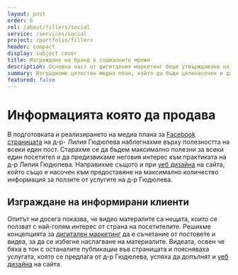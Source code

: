 ```yaml
---
layout: post
order: 6
rel: /about/fillers/social
service: /services/social
project: /portfolio/fillers
header: compact
display: subject cover
title: Изграждане на бранд в социалните мрежи
description: Основна част от дигиталния маркетинг беше утвърждаване на д-р Лилия Гюдюлева в социалните мрежи като високо квалифициран специалист.
summary: Изградихме цялостен медиа план, който да бъде целенасочен и да поддържа нивото на заинтересованост в бъдещите клиенти на д-р Лилия Гюдюлева, без това да буди монотонност или отегчение.
featured: false
---
```

# Информацията която да продава
В подготовката и реализирането на медиа плана за [Facebook страницата](http://www.facebook.com/fillers.bg) на д-р- Лилия Гюдюлева наблегнахме върху полезността на всеки един пост. Старахме се да бъдем максимално полезни за всеки един посетител и да предизвикаме неговия интерес към практиката на д-р Лилия Гюдюлева. Направихме същото и при [уеб дизайна](./../../маркетинг/уеб-дизайн.html) на сайта, който също е насочен към предоставяне на максимално количество информация за ползите от услугите на д-р Гюдюлева.

## Изграждане на информирани клиенти
Опитът ни досега показва, че видео матералите са нещата, които се ползват с най-голям интерес от страна на посетителите. Решихме концепцията за [дигитален маркетинг](./../../маркетинг/дигитална-маркетинг-стратегия.html) да е съчетание от постовете и видеа, за да се избегне наслагване на материалите. Видеата, освен че бяха в тон с останалите публикации във страницата и поясняваха услугата, която се предлага от д-р Гюдюлева, успяха да допълнят и [уеб дизайна](./../../маркетинг/уеб-дизайн.html) на сайта.